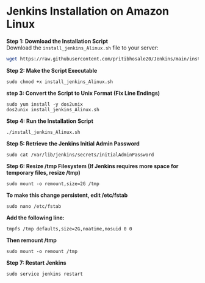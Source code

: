 # Jenkins Installation on Amazon Linux 

**Step 1: Download the Installation Script**  
Download the `install_jenkins_Alinux.sh` file to your server:  
```bash
wget https://raw.githubusercontent.com/pritibhosale20/Jenkins/main/install_jenkins_Alinux.sh
```
**Step 2: Make the Script Executable**
```
sudo chmod +x install_jenkins_Alinux.sh
```
**step 3: Convert the Script to Unix Format (Fix Line Endings)**
```
sudo yum install -y dos2unix
dos2unix install_jenkins_Alinux.sh
```
**Step 4: Run the Installation Script**
```
./install_jenkins_Alinux.sh
```
**Step 5: Retrieve the Jenkins Initial Admin Password**
```
sudo cat /var/lib/jenkins/secrets/initialAdminPassword
```
**Step 6: Resize /tmp Filesystem (If Jenkins requires more space for temporary files, resize /tmp)**
```
sudo mount -o remount,size=2G /tmp
```
**To make this change persistent, edit /etc/fstab**
```
sudo nano /etc/fstab
```
**Add the following line:**
```
tmpfs /tmp defaults,size=2G,noatime,nosuid 0 0
```
**Then remount /tmp**
```
sudo mount -o remount /tmp
```
**Step 7: Restart Jenkins**
```
sudo service jenkins restart

